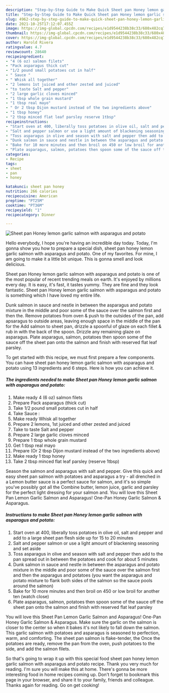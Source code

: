 ```yaml
---
description: "Step-by-Step Guide to Make Quick Sheet pan Honey lemon garlic salmon with asparagus and potato"
title: "Step-by-Step Guide to Make Quick Sheet pan Honey lemon garlic salmon with asparagus and potato"
slug: 4962-step-by-step-guide-to-make-quick-sheet-pan-honey-lemon-garlic-salmon-with-asparagus-and-potato
date: 2021-10-25T17:12:07.455Z
image: https://img-global.cpcdn.com/recipes/e1d9544238b38c33/680x482cq70/sheet-pan-honey-lemon-garlic-salmon-with-asparagus-and-potato-recipe-main-photo.jpg
thumbnail: https://img-global.cpcdn.com/recipes/e1d9544238b38c33/680x482cq70/sheet-pan-honey-lemon-garlic-salmon-with-asparagus-and-potato-recipe-main-photo.jpg
cover: https://img-global.cpcdn.com/recipes/e1d9544238b38c33/680x482cq70/sheet-pan-honey-lemon-garlic-salmon-with-asparagus-and-potato-recipe-main-photo.jpg
author: Harold Rivera
ratingvalue: 4.7
reviewcount: 28640
recipeingredient:
- "4 (6 oz) salmon filets"
- "Pack asparagus thick cut"
- "1/2 pound small potatoes cut in half"
- " Sauce "
- " Whisk all together"
- "2 lemons 1st juiced and other zested and juiced"
- "to taste Salt and pepper"
- "2 large garlic cloves minced"
- "1 tbsp whole grain mustard"
- "1 tbsp real mayo"
- " Or 2 tbsp Dijon mustard instead of the two ingredients above"
- "1 tbsp honey"
- "2 tbsp minced flat leaf parsley reserve 1tbsp"
recipeinstructions:
- "Start oven at 400, liberally toss potatoes in olive oil, salt and pepper and add to a large sheet pan flesh side up for 15 to 20 minutes"
- "Salt and pepper salmon or use a light amount of blackening seasoning and set aside"
- "Toss asparagus in olive and season with salt and pepper then add to the pan spread out in between the potatoes and cook for about 5 minutes"
- "Dunk salmon in sauce and nestle in between the asparagus and potato mixture in the middle and poor some of the sauce over the salmon first and then the asparagus and potatoes (you want the asparagus and potato mixture to flank both sides of the salmon so the sauce pools around the salmon)"
- "Bake for 10 more minutes and then broil on 450 or low broil for another ten (watch close)"
- "Plate asparagus, salmon, potatoes then spoon some of the sauce off the sheet pan onto the salmon and finish with reserved flat leaf parsley"
categories:
- Recipe
tags:
- sheet
- pan
- honey

katakunci: sheet pan honey 
nutrition: 266 calories
recipecuisine: American
preptime: "PT25M"
cooktime: "PT36M"
recipeyield: "1"
recipecategory: Dinner

---
```



![Sheet pan Honey lemon garlic salmon with asparagus and potato](https://img-global.cpcdn.com/recipes/e1d9544238b38c33/680x482cq70/sheet-pan-honey-lemon-garlic-salmon-with-asparagus-and-potato-recipe-main-photo.jpg)

Hello everybody, I hope you're having an incredible day today. Today, I'm gonna show you how to prepare a special dish, sheet pan honey lemon garlic salmon with asparagus and potato. One of my favorites. For mine, I am going to make it a little bit unique. This is gonna smell and look delicious.

Sheet pan Honey lemon garlic salmon with asparagus and potato is one of the most popular of recent trending meals on earth. It's enjoyed by millions every day. It is easy, it's fast, it tastes yummy. They are fine and they look fantastic. Sheet pan Honey lemon garlic salmon with asparagus and potato is something which I have loved my entire life.

Dunk salmon in sauce and nestle in between the asparagus and potato mixture in the middle and poor some of the sauce over the salmon first and then the. Remove potatoes from oven &amp; push to the outsides of the pan, add apsaragus to outside areas, leaving enough space in the middle of the pan for the Add salmon to sheet pan, drizzle a spoonful of glaze on each fillet &amp; rub in with the back of the spoon. Drizzle any remaining glaze on asparagus. Plate asparagus, salmon, potatoes then spoon some of the sauce off the sheet pan onto the salmon and finish with reserved flat leaf parsley.


To get started with this recipe, we must first prepare a few components. You can have sheet pan honey lemon garlic salmon with asparagus and potato using 13 ingredients and 6 steps. Here is how you can achieve it.

<!--inarticleads1-->

##### The ingredients needed to make Sheet pan Honey lemon garlic salmon with asparagus and potato:

1. Make ready 4 (6 oz) salmon filets
1. Prepare Pack asparagus (thick cut)
1. Take 1/2 pound small potatoes cut in half
1. Take  Sauce :
1. Make ready  Whisk all together
1. Prepare 2 lemons, 1st juiced and other zested and juiced
1. Take to taste Salt and pepper
1. Prepare 2 large garlic cloves minced
1. Prepare 1 tbsp whole grain mustard
1. Get 1 tbsp real mayo
1. Prepare  (Or 2 tbsp Dijon mustard instead of the two ingredients above)
1. Make ready 1 tbsp honey
1. Take 2 tbsp minced flat leaf parsley (reserve 1tbsp)


Season the salmon and asparagus with salt and pepper. Give this quick and easy sheet pan salmon with potatoes and asparagus a try - all drenched in a Lemon butter sauce is a perfect sauce for salmon, and it&#39;s so simple you&#39;ve possibly got all the Combine butter, lemon juice, garlic and parsley for the perfect light dressing for your salmon and. You will love this Sheet Pan Lemon Garlic Salmon and Asparagus! One-Pan Honey Garlic Salmon &amp; Asparagus. 

<!--inarticleads2-->

##### Instructions to make Sheet pan Honey lemon garlic salmon with asparagus and potato:

1. Start oven at 400, liberally toss potatoes in olive oil, salt and pepper and add to a large sheet pan flesh side up for 15 to 20 minutes
1. Salt and pepper salmon or use a light amount of blackening seasoning and set aside
1. Toss asparagus in olive and season with salt and pepper then add to the pan spread out in between the potatoes and cook for about 5 minutes
1. Dunk salmon in sauce and nestle in between the asparagus and potato mixture in the middle and poor some of the sauce over the salmon first and then the asparagus and potatoes (you want the asparagus and potato mixture to flank both sides of the salmon so the sauce pools around the salmon)
1. Bake for 10 more minutes and then broil on 450 or low broil for another ten (watch close)
1. Plate asparagus, salmon, potatoes then spoon some of the sauce off the sheet pan onto the salmon and finish with reserved flat leaf parsley


You will love this Sheet Pan Lemon Garlic Salmon and Asparagus! One-Pan Honey Garlic Salmon &amp; Asparagus. Make sure the garlic on the salmon is closer to the center so when it bakes it&#39;s not likely to fall down the salmon. This garlic salmon with potatoes and asparagus is seasoned to perfection, warm, and comforting. The sheet pan salmon is flake-tender, the Once the potatoes are ready, remove the pan from the oven, push potatoes to the side, and add the salmon filets. 

So that's going to wrap it up with this special food sheet pan honey lemon garlic salmon with asparagus and potato recipe. Thank you very much for reading. I'm sure you will make this at home. There's gonna be more interesting food in home recipes coming up. Don't forget to bookmark this page in your browser, and share it to your family, friends and colleague. Thanks again for reading. Go on get cooking!

